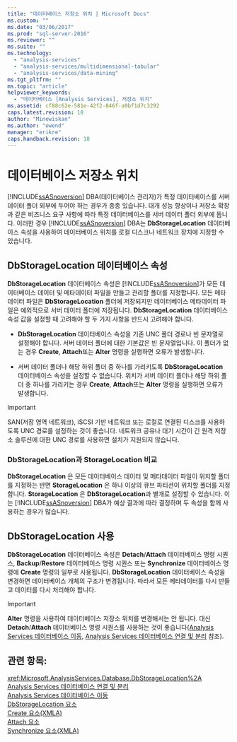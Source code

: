 ```yaml
---
title: "데이터베이스 저장소 위치 | Microsoft Docs"
ms.custom: ""
ms.date: "03/06/2017"
ms.prod: "sql-server-2016"
ms.reviewer: ""
ms.suite: ""
ms.technology: 
  - "analysis-services"
  - "analysis-services/multidimensional-tabular"
  - "analysis-services/data-mining"
ms.tgt_pltfrm: ""
ms.topic: "article"
helpviewer_keywords: 
  - "데이터베이스 [Analysis Services], 저장소 위치"
ms.assetid: cf88c62e-581e-42f2-846f-a9bf1d7c3292
caps.latest.revision: 18
author: "Minewiskan"
ms.author: "owend"
manager: "erikre"
caps.handback.revision: 18
---
```

# 데이터베이스 저장소 위치
  [!INCLUDE[ssASnoversion](../../includes/ssasnoversion-md.md)] DBA(데이터베이스 관리자)가 특정 데이터베이스를 서버 데이터 폴더 외부에 두어야 하는 경우가 종종 있습니다. 대개 성능 향상이나 저장소 확장과 같은 비즈니스 요구 사항에 따라 특정 데이터베이스를 서버 데이터 폴더 외부에 둡니다. 이러한 경우 [!INCLUDE[ssASnoversion](../../includes/ssasnoversion-md.md)] DBA는 **DbStorageLocation** 데이터베이스 속성을 사용하여 데이터베이스 위치를 로컬 디스크나 네트워크 장치에 지정할 수 있습니다.  
  
## DbStorageLocation 데이터베이스 속성  
 **DbStorageLocation** 데이터베이스 속성은 [!INCLUDE[ssASnoversion](../../includes/ssasnoversion-md.md)]가 모든 데이터베이스 데이터 및 메타데이터 파일을 만들고 관리할 폴더를 지정합니다. 모든 메타데이터 파일은 **DbStorageLocation** 폴더에 저장되지만 데이터베이스 메타데이터 파일은 예외적으로 서버 데이터 폴더에 저장됩니다. **DbStorageLocation** 데이터베이스 속성 값을 설정할 때 고려해야 할 두 가지 사항을 반드시 고려해야 합니다.  
  
-   **DbStorageLocation** 데이터베이스 속성을 기존 UNC 폴더 경로나 빈 문자열로 설정해야 합니다. 서버 데이터 폴더에 대한 기본값은 빈 문자열입니다. 이 폴더가 없는 경우 **Create**, **Attach**또는 **Alter** 명령을 실행하면 오류가 발생합니다.  
  
-   서버 데이터 폴더나 해당 하위 폴더 중 하나를 가리키도록 **DbStorageLocation** 데이터베이스 속성을 설정할 수 없습니다. 위치가 서버 데이터 폴더나 해당 하위 폴더 중 하나를 가리키는 경우 **Create**, **Attach**또는 **Alter** 명령을 실행하면 오류가 발생합니다.  
  
> [!IMPORTANT]  
>  SAN(저장 영역 네트워크), iSCSI 기반 네트워크 또는 로컬로 연결된 디스크를 사용하도록 UNC 경로를 설정하는 것이 좋습니다. 네트워크 공유나 대기 시간이 긴 원격 저장소 솔루션에 대한 UNC 경로를 사용하면 설치가 지원되지 않습니다.  
  
### DbStorageLocation과 StorageLocation 비교  
 **DbStorageLocation** 은 모든 데이터베이스 데이터 및 메타데이터 파일이 위치할 폴더를 지정하는 반면 **StorageLocation** 은 하나 이상의 큐브 파티션이 위치할 폴더를 지정합니다. **StorageLocation** 은 **DbStorageLocation**과 별개로 설정할 수 있습니다. 이는 [!INCLUDE[ssASnoversion](../../includes/ssasnoversion-md.md)] DBA가 예상 결과에 따라 결정하며 두 속성을 함께 사용하는 경우가 많습니다.  
  
## DbStorageLocation 사용  
 **DbStorageLocation** 데이터베이스 속성은 **Detach**/**Attach** 데이터베이스 명령 시퀀스, **Backup**/**Restore** 데이터베이스 명령 시퀀스 또는 **Synchronize** 데이터베이스 명령에 **Create** 명령의 일부로 사용됩니다. **DbStorageLocation** 데이터베이스 속성을 변경하면 데이터베이스 개체의 구조가 변경됩니다. 따라서 모든 메타데이터를 다시 만들고 데이터를 다시 처리해야 합니다.  
  
> [!IMPORTANT]  
>  **Alter** 명령을 사용하여 데이터베이스 저장소 위치를 변경해서는 안 됩니다. 대신 **Detach**/**Attach** 데이터베이스 명령 시퀀스를 사용하는 것이 좋습니다([Analysis Services 데이터베이스 이동](../../analysis-services/multidimensional-models/move-an-analysis-services-database.md), [Analysis Services 데이터베이스 연결 및 분리](../../analysis-services/multidimensional-models/attach-and-detach-analysis-services-databases.md) 참조).  
  
## 관련 항목:  
 <xref:Microsoft.AnalysisServices.Database.DbStorageLocation%2A>   
 [Analysis Services 데이터베이스 연결 및 분리](../../analysis-services/multidimensional-models/attach-and-detach-analysis-services-databases.md)   
 [Analysis Services 데이터베이스 이동](../../analysis-services/multidimensional-models/move-an-analysis-services-database.md)   
 [DbStorageLocation 요소](../../analysis-services/xmla/xml-elements-properties/dbstoragelocation-element.md)   
 [Create 요소&#40;XMLA&#41;](../../analysis-services/xmla/xml-elements-commands/create-element-xmla.md)   
 [Attach 요소](../../analysis-services/xmla/xml-elements-commands/attach-element.md)   
 [Synchronize 요소&#40;XMLA&#41;](../../analysis-services/xmla/xml-elements-commands/synchronize-element-xmla.md)  
  
  